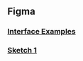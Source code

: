 ## Figma
### [Interface Examples](https://www.figma.com/file/ETyYKXLLLtQo9YWhn4aWfC/Untitled?node-id=0%3A1)
### [Sketch 1](https://www.figma.com/file/ETyYKXLLLtQo9YWhn4aWfC/Untitled?node-id=3%3A18)
